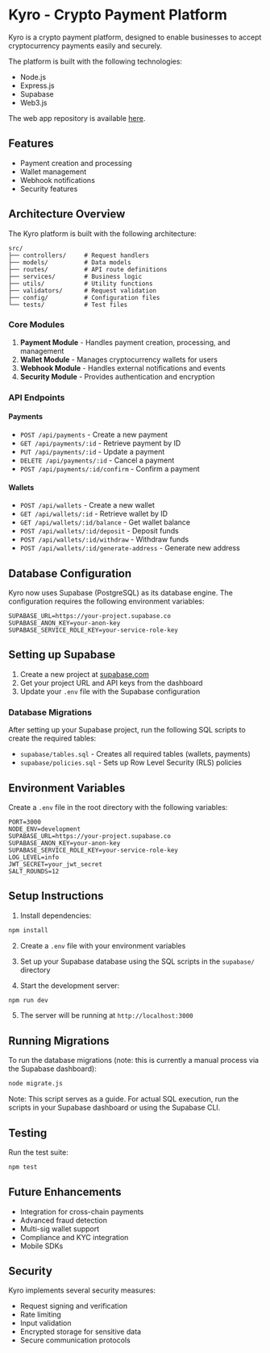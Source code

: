 # Kyro - Crypto Payment Platform

Kyro is a crypto payment platform, designed to enable businesses to accept cryptocurrency payments easily and securely.

The platform is built with the following technologies:

- Node.js
- Express.js
- Supabase
- Web3.js

The web app repository is available [here](https://github.com/KyroPayments/kyroweb).

## Features

- Payment creation and processing
- Wallet management
- Webhook notifications
- Security features

## Architecture Overview

The Kyro platform is built with the following architecture:

```
src/
├── controllers/     # Request handlers
├── models/          # Data models
├── routes/          # API route definitions
├── services/        # Business logic
├── utils/           # Utility functions
├── validators/      # Request validation
├── config/          # Configuration files
└── tests/           # Test files
```

### Core Modules

1. **Payment Module** - Handles payment creation, processing, and management
2. **Wallet Module** - Manages cryptocurrency wallets for users
3. **Webhook Module** - Handles external notifications and events
4. **Security Module** - Provides authentication and encryption

### API Endpoints

#### Payments
- `POST /api/payments` - Create a new payment
- `GET /api/payments/:id` - Retrieve payment by ID
- `PUT /api/payments/:id` - Update a payment
- `DELETE /api/payments/:id` - Cancel a payment
- `POST /api/payments/:id/confirm` - Confirm a payment

#### Wallets
- `POST /api/wallets` - Create a new wallet
- `GET /api/wallets/:id` - Retrieve wallet by ID
- `GET /api/wallets/:id/balance` - Get wallet balance
- `POST /api/wallets/:id/deposit` - Deposit funds
- `POST /api/wallets/:id/withdraw` - Withdraw funds
- `POST /api/wallets/:id/generate-address` - Generate new address

## Database Configuration

Kyro now uses Supabase (PostgreSQL) as its database engine. The configuration requires the following environment variables:

```env
SUPABASE_URL=https://your-project.supabase.co
SUPABASE_ANON_KEY=your-anon-key
SUPABASE_SERVICE_ROLE_KEY=your-service-role-key
```

## Setting up Supabase

1. Create a new project at [supabase.com](https://supabase.com)
2. Get your project URL and API keys from the dashboard
3. Update your `.env` file with the Supabase configuration

### Database Migrations

After setting up your Supabase project, run the following SQL scripts to create the required tables:

- `supabase/tables.sql` - Creates all required tables (wallets, payments)
- `supabase/policies.sql` - Sets up Row Level Security (RLS) policies

## Environment Variables

Create a `.env` file in the root directory with the following variables:

```env
PORT=3000
NODE_ENV=development
SUPABASE_URL=https://your-project.supabase.co
SUPABASE_ANON_KEY=your-anon-key
SUPABASE_SERVICE_ROLE_KEY=your-service-role-key
LOG_LEVEL=info
JWT_SECRET=your_jwt_secret
SALT_ROUNDS=12
```

## Setup Instructions

1. Install dependencies:
```bash
npm install
```

2. Create a `.env` file with your environment variables

3. Set up your Supabase database using the SQL scripts in the `supabase/` directory

4. Start the development server:
```bash
npm run dev
```

5. The server will be running at `http://localhost:3000`

## Running Migrations

To run the database migrations (note: this is currently a manual process via the Supabase dashboard):

```bash
node migrate.js
```

Note: This script serves as a guide. For actual SQL execution, run the scripts in your Supabase dashboard or using the Supabase CLI.

## Testing

Run the test suite:
```bash
npm test
```

## Future Enhancements

- Integration for cross-chain payments
- Advanced fraud detection
- Multi-sig wallet support
- Compliance and KYC integration
- Mobile SDKs

## Security

Kyro implements several security measures:
- Request signing and verification
- Rate limiting
- Input validation
- Encrypted storage for sensitive data
- Secure communication protocols